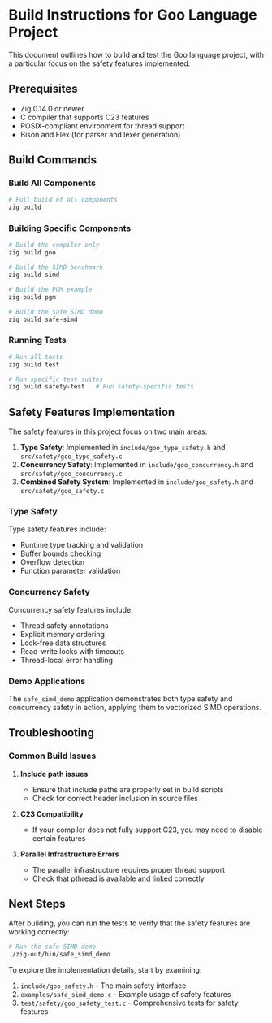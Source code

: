 # Build Instructions for Goo Language Project

This document outlines how to build and test the Goo language project, with a particular focus on the safety features implemented.

## Prerequisites

- Zig 0.14.0 or newer
- C compiler that supports C23 features
- POSIX-compliant environment for thread support
- Bison and Flex (for parser and lexer generation)

## Build Commands

### Build All Components

```sh
# Full build of all components
zig build
```

### Building Specific Components

```sh
# Build the compiler only
zig build goo

# Build the SIMD benchmark
zig build simd

# Build the PGM example
zig build pgm

# Build the safe SIMD demo
zig build safe-simd
```

### Running Tests

```sh
# Run all tests
zig build test

# Run specific test suites
zig build safety-test   # Run safety-specific tests
```

## Safety Features Implementation

The safety features in this project focus on two main areas:

1. **Type Safety**: Implemented in `include/goo_type_safety.h` and `src/safety/goo_type_safety.c`
2. **Concurrency Safety**: Implemented in `include/goo_concurrency.h` and `src/safety/goo_concurrency.c`
3. **Combined Safety System**: Implemented in `include/goo_safety.h` and `src/safety/goo_safety.c`

### Type Safety

Type safety features include:
- Runtime type tracking and validation
- Buffer bounds checking
- Overflow detection
- Function parameter validation

### Concurrency Safety

Concurrency safety features include:
- Thread safety annotations
- Explicit memory ordering
- Lock-free data structures
- Read-write locks with timeouts
- Thread-local error handling

### Demo Applications

The `safe_simd_demo` application demonstrates both type safety and concurrency safety in action, applying them to vectorized SIMD operations.

## Troubleshooting

### Common Build Issues

1. **Include path issues**
   - Ensure that include paths are properly set in build scripts
   - Check for correct header inclusion in source files

2. **C23 Compatibility**
   - If your compiler does not fully support C23, you may need to disable certain features

3. **Parallel Infrastructure Errors**
   - The parallel infrastructure requires proper thread support
   - Check that pthread is available and linked correctly

## Next Steps

After building, you can run the tests to verify that the safety features are working correctly:

```sh
# Run the safe SIMD demo
./zig-out/bin/safe_simd_demo
```

To explore the implementation details, start by examining:
1. `include/goo_safety.h` - The main safety interface
2. `examples/safe_simd_demo.c` - Example usage of safety features
3. `test/safety/goo_safety_test.c` - Comprehensive tests for safety features 
